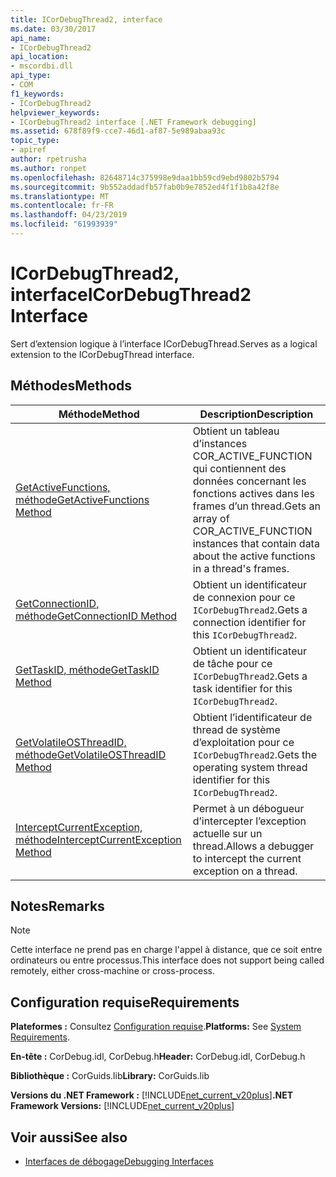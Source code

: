 ```yaml
---
title: ICorDebugThread2, interface
ms.date: 03/30/2017
api_name:
- ICorDebugThread2
api_location:
- mscordbi.dll
api_type:
- COM
f1_keywords:
- ICorDebugThread2
helpviewer_keywords:
- ICorDebugThread2 interface [.NET Framework debugging]
ms.assetid: 678f89f9-cce7-46d1-af87-5e989abaa93c
topic_type:
- apiref
author: rpetrusha
ms.author: ronpet
ms.openlocfilehash: 82648714c375998e9daa1bb59cd9ebd9802b5794
ms.sourcegitcommit: 9b552addadfb57fab0b9e7852ed4f1f1b8a42f8e
ms.translationtype: MT
ms.contentlocale: fr-FR
ms.lasthandoff: 04/23/2019
ms.locfileid: "61993939"
---
```

# <a name="icordebugthread2-interface"></a><span data-ttu-id="e8c37-102">ICorDebugThread2, interface</span><span class="sxs-lookup"><span data-stu-id="e8c37-102">ICorDebugThread2 Interface</span></span>
<span data-ttu-id="e8c37-103">Sert d’extension logique à l’interface ICorDebugThread.</span><span class="sxs-lookup"><span data-stu-id="e8c37-103">Serves as a logical extension to the ICorDebugThread interface.</span></span>  
  
## <a name="methods"></a><span data-ttu-id="e8c37-104">Méthodes</span><span class="sxs-lookup"><span data-stu-id="e8c37-104">Methods</span></span>  
  
|<span data-ttu-id="e8c37-105">Méthode</span><span class="sxs-lookup"><span data-stu-id="e8c37-105">Method</span></span>|<span data-ttu-id="e8c37-106">Description</span><span class="sxs-lookup"><span data-stu-id="e8c37-106">Description</span></span>|  
|------------|-----------------|  
|[<span data-ttu-id="e8c37-107">GetActiveFunctions, méthode</span><span class="sxs-lookup"><span data-stu-id="e8c37-107">GetActiveFunctions Method</span></span>](../../../../docs/framework/unmanaged-api/debugging/icordebugthread2-getactivefunctions-method.md)|<span data-ttu-id="e8c37-108">Obtient un tableau d’instances COR_ACTIVE_FUNCTION qui contiennent des données concernant les fonctions actives dans les frames d’un thread.</span><span class="sxs-lookup"><span data-stu-id="e8c37-108">Gets an array of COR_ACTIVE_FUNCTION instances that contain data about the active functions in a thread's frames.</span></span>|  
|[<span data-ttu-id="e8c37-109">GetConnectionID, méthode</span><span class="sxs-lookup"><span data-stu-id="e8c37-109">GetConnectionID Method</span></span>](../../../../docs/framework/unmanaged-api/debugging/icordebugthread2-getconnectionid-method.md)|<span data-ttu-id="e8c37-110">Obtient un identificateur de connexion pour ce `ICorDebugThread2`.</span><span class="sxs-lookup"><span data-stu-id="e8c37-110">Gets a connection identifier for this `ICorDebugThread2`.</span></span>|  
|[<span data-ttu-id="e8c37-111">GetTaskID, méthode</span><span class="sxs-lookup"><span data-stu-id="e8c37-111">GetTaskID Method</span></span>](../../../../docs/framework/unmanaged-api/debugging/icordebugthread2-gettaskid-method.md)|<span data-ttu-id="e8c37-112">Obtient un identificateur de tâche pour ce `ICorDebugThread2`.</span><span class="sxs-lookup"><span data-stu-id="e8c37-112">Gets a task identifier for this `ICorDebugThread2`.</span></span>|  
|[<span data-ttu-id="e8c37-113">GetVolatileOSThreadID, méthode</span><span class="sxs-lookup"><span data-stu-id="e8c37-113">GetVolatileOSThreadID Method</span></span>](../../../../docs/framework/unmanaged-api/debugging/icordebugthread2-getvolatileosthreadid-method.md)|<span data-ttu-id="e8c37-114">Obtient l’identificateur de thread de système d’exploitation pour ce `ICorDebugThread2`.</span><span class="sxs-lookup"><span data-stu-id="e8c37-114">Gets the operating system thread identifier for this `ICorDebugThread2`.</span></span>|  
|[<span data-ttu-id="e8c37-115">InterceptCurrentException, méthode</span><span class="sxs-lookup"><span data-stu-id="e8c37-115">InterceptCurrentException Method</span></span>](../../../../docs/framework/unmanaged-api/debugging/icordebugthread2-interceptcurrentexception-method.md)|<span data-ttu-id="e8c37-116">Permet à un débogueur d’intercepter l’exception actuelle sur un thread.</span><span class="sxs-lookup"><span data-stu-id="e8c37-116">Allows a debugger to intercept the current exception on a thread.</span></span>|  
  
## <a name="remarks"></a><span data-ttu-id="e8c37-117">Notes</span><span class="sxs-lookup"><span data-stu-id="e8c37-117">Remarks</span></span>  
  
> [!NOTE]
>  <span data-ttu-id="e8c37-118">Cette interface ne prend pas en charge l'appel à distance, que ce soit entre ordinateurs ou entre processus.</span><span class="sxs-lookup"><span data-stu-id="e8c37-118">This interface does not support being called remotely, either cross-machine or cross-process.</span></span>  
  
## <a name="requirements"></a><span data-ttu-id="e8c37-119">Configuration requise</span><span class="sxs-lookup"><span data-stu-id="e8c37-119">Requirements</span></span>  
 <span data-ttu-id="e8c37-120">**Plateformes :** Consultez [Configuration requise](../../../../docs/framework/get-started/system-requirements.md).</span><span class="sxs-lookup"><span data-stu-id="e8c37-120">**Platforms:** See [System Requirements](../../../../docs/framework/get-started/system-requirements.md).</span></span>  
  
 <span data-ttu-id="e8c37-121">**En-tête :** CorDebug.idl, CorDebug.h</span><span class="sxs-lookup"><span data-stu-id="e8c37-121">**Header:** CorDebug.idl, CorDebug.h</span></span>  
  
 <span data-ttu-id="e8c37-122">**Bibliothèque :** CorGuids.lib</span><span class="sxs-lookup"><span data-stu-id="e8c37-122">**Library:** CorGuids.lib</span></span>  
  
 <span data-ttu-id="e8c37-123">**Versions du .NET Framework :** [!INCLUDE[net_current_v20plus](../../../../includes/net-current-v20plus-md.md)]</span><span class="sxs-lookup"><span data-stu-id="e8c37-123">**.NET Framework Versions:** [!INCLUDE[net_current_v20plus](../../../../includes/net-current-v20plus-md.md)]</span></span>  
  
## <a name="see-also"></a><span data-ttu-id="e8c37-124">Voir aussi</span><span class="sxs-lookup"><span data-stu-id="e8c37-124">See also</span></span>

- [<span data-ttu-id="e8c37-125">Interfaces de débogage</span><span class="sxs-lookup"><span data-stu-id="e8c37-125">Debugging Interfaces</span></span>](../../../../docs/framework/unmanaged-api/debugging/debugging-interfaces.md)

